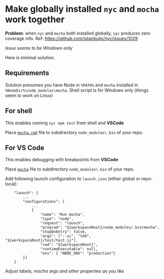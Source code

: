 Make globally installed `nyc` and `mocha` work together
=======================================================

**Problem**: when `nyc` and `mocha` both installed globally, `nyc` produces zero coverage info.
Ref: https://github.com/istanbuljs/nyc/issues/1029

*Issue seems to be Windows-only*

Here is minimal solution.

Requirements
------------

Solution presumes you have Node in `%PATH%` and `mocha` installed in `%NodeDir%\node_modules\mocha`.
Shell script is for Windows only (things seem to work on Linux)

For shell
---------

This enables running `nyc npm test` from shell and **VSCode**

Place [`mocha.cmd`](mocha.cmd) file to subdirectory `node_modules\.bin` of your repo.

For VS Code
-----------

This enables debugging with breakpoints from **VSCode**

Place [`mocha`](mocha) file to subdirectory `node_modules\.bin` of your repo.

Add following launch configuration to `launch.json` (either global or repo-local):
```
	"launch": {
		...
		"configurations": [
			...
			{
				"name": "Run mocha",
				"type": "node",
				"request": "launch",
				"program": "${workspaceRoot}/node_modules/.bin/mocha",
				"stopOnEntry": false,
				"args": ["--ui", "tdd", "${workspaceRoot}/test/test.js"],
				"cwd": "${workspaceRoot}",
				"runtimeExecutable": null,
				"env": { "NODE_ENV": "production"}
		}]
	}
```
*Adjust labels, mocha args and other properties as you like*